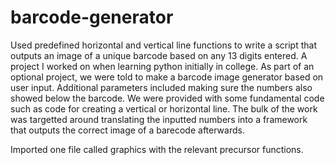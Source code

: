 # barcode-generator
Used predefined horizontal and vertical line functions to write a script that outputs an image of a unique barcode based on any 13 digits entered.
A project I worked on when learning python initially in college. As part of an optional project, we were told to make a barcode image generator based on user input.
Additional parameters included making sure the numbers also showed below the barcode. We were provided with some fundamental code such as code for creating a vertical or horizontal line.
The bulk of the work was targetted around translating the inputted numbers into a framework that outputs the correct image of a barecode afterwards.

Imported one file called graphics with the relevant precursor functions.
